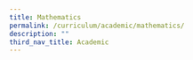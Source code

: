 ```yaml
---
title: Mathematics
permalink: /curriculum/academic/mathematics/
description: ""
third_nav_title: Academic
---
```

